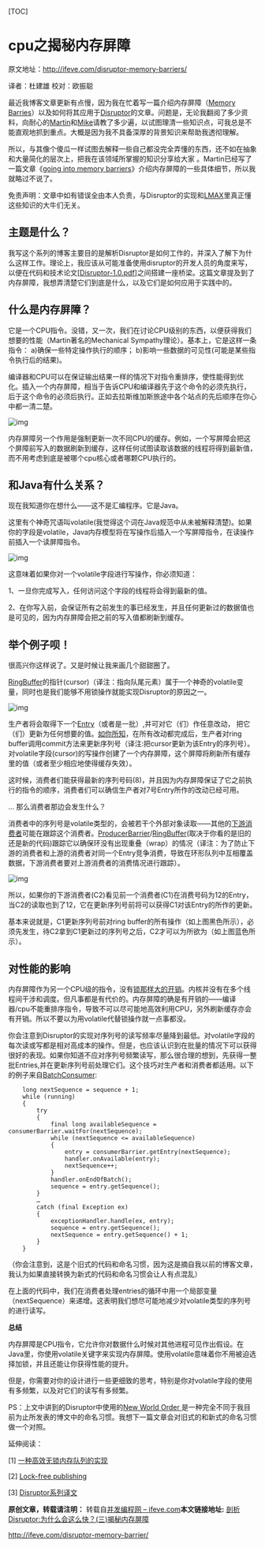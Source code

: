 [TOC]

# cpu之揭秘内存屏障

原文地址：<http://ifeve.com/disruptor-memory-barriers/>

译者：杜建雄     校对：欧振聪

最近我博客文章更新有点慢，因为我在忙着写一篇介绍内存屏障（[Memory Barries](http://en.wikipedia.org/wiki/Memory_barrier)）以及如何将其应用于[Disruptor](http://code.google.com/p/disruptor)的文章。问题是，无论我翻阅了多少资料，向耐心的[Martin](http://mechanical-sympathy.blogspot.com/)和[Mike](http://mikes-tech.blogspot.com/)请教了多少遍，以试图理清一些知识点，可我总是不能直观地抓到重点。大概是因为我不具备深厚的背景知识来帮助我透彻理解。

所以，与其像个傻瓜一样试图去解释一些自己都没完全弄懂的东西，还不如在抽象和大量简化的层次上，把我在该领域所掌握的知识分享给大家 。Martin已经写了一篇文章《[going into memory barriers](http://mechanical-sympathy.blogspot.com/2011/07/memory-barriersfences.html)》介绍内存屏障的一些具体细节，所以我就略过不说了。

免责声明：文章中如有错误全由本人负责，与Disruptor的实现和[LMAX](http://www.lmaxtrader.co.uk/)里真正懂这些知识的大牛们无关。

## **主题是什么？**

我写这个系列的博客主要目的是解析Disruptor是如何工作的，并深入了解下为什么这样工作。理论上，我应该从可能准备使用disruptor的开发人员的角度来写，以便在代码和技术论文[[Disruptor-1.0.pdf](http://disruptor.googlecode.com/files/Disruptor-1.0.pdf)]之间搭建一座桥梁。这篇文章提及到了内存屏障，我想弄清楚它们到底是什么，以及它们是如何应用于实践中的。

## **什么是内存屏障？**

它是一个CPU指令。没错，又一次，我们在讨论CPU级别的东西，以便获得我们想要的性能（Martin著名的Mechanical Sympathy理论）。基本上，它是这样一条指令： a)确保一些特定操作执行的顺序； b)影响一些数据的可见性(可能是某些指令执行后的结果)。

编译器和CPU可以在保证输出结果一样的情况下对指令重排序，使性能得到优化。插入一个内存屏障，相当于告诉CPU和编译器先于这个命令的必须先执行，后于这个命令的必须后执行。正如去拉斯维加斯旅途中各个站点的先后顺序在你心中都一清二楚。

 ![img](./image-201712221437/MemoryBarrier.png)

内存屏障另一个作用是强制更新一次不同CPU的缓存。例如，一个写屏障会把这个屏障前写入的数据刷新到缓存，这样任何试图读取该数据的线程将得到最新值，而不用考虑到底是被哪个cpu核心或者哪颗CPU执行的。

## **和Java有什么关系？**

现在我知道你在想什么——这不是汇编程序。它是Java。

这里有个神奇咒语叫volatile(我觉得这个词在Java规范中从未被解释清楚)。如果你的字段是volatile，Java内存模型将在写操作后插入一个写屏障指令，在读操作前插入一个读屏障指令。

 ![img](./image-201712221437/MemoryBarrierWrite.png)

这意味着如果你对一个volatile字段进行写操作，你必须知道：

1、一旦你完成写入，任何访问这个字段的线程将会得到最新的值。

2、在你写入前，会保证所有之前发生的事已经发生，并且任何更新过的数据值也是可见的，因为内存屏障会把之前的写入值都刷新到缓存。

## **举个例子呗！**

很高兴你这样说了。又是时候让我来画几个甜甜圈了。

[RingBuffer](http://code.google.com/p/disruptor/source/browse/trunk/code/src/main/com/lmax/disruptor/RingBuffer.java)的指针(cursor)（译注：指向队尾元素）属于一个神奇的volatile变量，同时也是我们能够不用锁操作就能实现Disruptor的原因之一。

 ![img](./image-201712221437/BarriersWriteExample.png)

生产者将会取得下一个[Entry](http://code.google.com/p/disruptor/source/browse/trunk/code/src/main/com/lmax/disruptor/AbstractEntry.java?spec=svn109&r=201)（或者是一批）,并可对它（们）作任意改动， 把它（们）更新为任何想要的值。[如你所知](http://ifeve.com/dissecting-the-disruptor-writing-to-the-ring-buffer/)，在所有改动都完成后，生产者对ring buffer调用commit方法来更新序列号（译注:把cursor更新为该Entry的序列号）。对volatile字段(cursor)的写操作创建了一个内存屏障，这个屏障将刷新所有缓存里的值（或者至少相应地使得缓存失效）。

这时候，消费者们能获得最新的序列号码(8)，并且因为内存屏障保证了它之前执行的指令的顺序，消费者们可以确信生产者对7号Entry所作的改动已经可用。

 … 那么消费者那边会发生什么？ 

消费者中的序列号是volatile类型的，会被若干个外部对象读取——其他的[下游消费者](http://mechanitis.blogspot.com/2011/07/dissecting-disruptor-wiring-up.html)可能在跟踪这个消费者。[ProducerBarrier](http://code.google.com/p/disruptor/source/browse/trunk/code/src/main/com/lmax/disruptor/ProducerBarrier.java?spec=svn109&r=201)/[RingBuffer](http://code.google.com/p/disruptor/source/browse/trunk/code/src/main/com/lmax/disruptor/RingBuffer.java?spec=svn109&r=242)(取决于你看的是旧的还是新的代码)跟踪它以确保环没有出现重叠（wrap）的情况（译注：为了防止下游的消费者和上游的消费者对同一个Entry竞争消费，导致在环形队列中互相覆盖数据，下游消费者要对上游消费者的消费情况进行跟踪）。

![img](./image-201712221437/MemoryBarrierReadExample.png)

所以，如果你的下游消费者(C2)看见前一个消费者(C1)在消费号码为12的Entry，当C2的读取也到了12，它在更新序列号前将可以获得C1对该Entry的所作的更新。

基本来说就是，C1更新序列号前对ring buffer的所有操作（如上图黑色所示），必须先发生，待C2拿到C1更新过的序列号之后，C2才可以为所欲为（如上图蓝色所示）。

## **对性能的影响**

内存屏障作为另一个CPU级的指令，没有[锁那样大的开销](http://ifeve.com/locks-are-bad/)。内核并没有在多个线程间干涉和调度。但凡事都是有代价的。内存屏障的确是有开销的——编译器/cpu不能重排序指令，导致不可以尽可能地高效利用CPU，另外刷新缓存亦会有开销。所以不要以为用volatile代替锁操作就一点事都没。

你会注意到Disruptor的实现对序列号的读写频率尽量降到最低。对volatile字段的每次读或写都是相对高成本的操作。但是，也应该认识到在批量的情况下可以获得很好的表现。如果你知道不应对序列号频繁读写，那么很合理的想到，先获得一整批Entries,并在更新序列号前处理它们。这个技巧对生产者和消费者都适用。以下的例子来自[BatchConsumer](http://code.google.com/p/disruptor/source/browse/trunk/code/src/main/com/lmax/disruptor/BatchConsumer.java?r=239):

```
    long nextSequence = sequence + 1;
    while (running)
    {
        try
        {
            final long availableSequence = consumerBarrier.waitFor(nextSequence);
            while (nextSequence <= availableSequence)
            {
                entry = consumerBarrier.getEntry(nextSequence);
                handler.onAvailable(entry);
                nextSequence++;
            }
            handler.onEndOfBatch();
            sequence = entry.getSequence();
        }
        …
        catch (final Exception ex)
        {
            exceptionHandler.handle(ex, entry);
            sequence = entry.getSequence();
            nextSequence = entry.getSequence() + 1;
        }
    }
```

（你会注意到，这是个旧式的代码和命名习惯，因为这是摘自我以前的博客文章，我认为如果直接转换为新式的代码和命名习惯会让人有点混乱）

在上面的代码中，我们在消费者处理entries的循环中用一个局部变量（nextSequence）来递增。这表明我们想尽可能地减少对volatile类型的序列号的进行读写。

**总结**

内存屏障是CPU指令，它允许你对数据什么时候对其他进程可见作出假设。在Java里，你使用volatile关键字来实现内存屏障。使用volatile意味着你不用被迫选择加锁，并且还能让你获得性能的提升。

但是，你需要对你的设计进行一些更细致的思考，特别是你对volatile字段的使用有多频繁，以及对它们的读写有多频繁。

PS：上文中讲到的Disruptor中使用的[New World Order ](http://mechanitis.blogspot.com/2011/08/disruptor-20-all-change-please.html)是一种完全不同于我目前为止所发表的博文中的命名习惯。我想下一篇文章会对旧式的和新式的命名习惯做一个对照。

 延伸阅读：

[1]  [一种高效无锁内存队列的实现](http://www.searchtb.com/2012/10/introduction_to_disruptor.html)

[2] [Lock-free publishing](http://blog.codeaholics.org/2011/the-disruptor-lock-free-publishing/)

[3] [Disruptor系列译文](http://ifeve.com/disruptor/)

**原创文章，转载请注明：** 转载自[并发编程网 – ifeve.com](http://ifeve.com/)**本文链接地址:** [剖析Disruptor:为什么会这么快？(三)揭秘内存屏障](http://ifeve.com/disruptor-memory-barrier/)







http://ifeve.com/disruptor-memory-barrier/